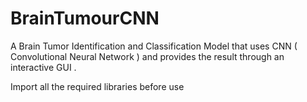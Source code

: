 # BrainTumourCNN
A Brain Tumor Identification and Classification Model that uses CNN ( Convolutional Neural Network ) and provides the result through an interactive GUI .

Import all the required libraries before use 
